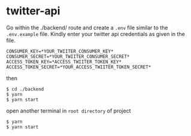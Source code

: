 # twitter-api
Go within the ./backend/ route and create a `.env` file similar to the `.env.example` file. Kindly enter your twitter api
credentials as given in the file.

```
CONSUMER_KEY=*YOUR_TWIITER_CONSUMER_KEY*
CONSUMER_SECRET=*YOUR_TWIITER_CONSUMER_SECRET*
ACCESS_TOKEN_KEY=*ACCESS_TWIITER_TOKEN_KEY*
ACCESS_TOKEN_SECRET=*YOUR_ACCESS_TWIITER_TOKEN_SECRET*

```

then

```
$ cd ./backend
$ yarn
$ yarn start
```
open another terminal in `root directory` of project

```
$ yarn
$ yarn start
```
